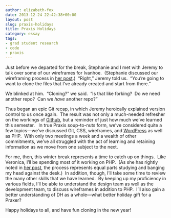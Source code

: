 ```yaml
---
author: elizabeth-fox
date: 2013-12-24 22:42:38+00:00
layout: post
slug: praxis-holidays
title: Praxis Holidays
category: essay
tags:
- grad student research
- code
- praxis
---
```


Just before we departed for the break, Stephanie and I met with Jeremy to talk over some of our wireframes for Ivanhoe.  (Stephanie discussed our wireframing process in [her post](https://scholarslab.org/grad-student-research/turning-points-in-praxis-new-roles-wire-frames-and-programming-languages/).)  “Right,” Jeremy told us.  “You’re going to want to clone the files that I’ve already created and start from there.”

We blinked at him.  “Cloning?” we said.  “Is that like forking?  Do we need another repo?  Can we _have_ another repo?”

Thus began an epic Git recap, in which Jeremy heroically explained version control to us once again.  The result was not only a much-needed refresher on the workings of [Github](https://github.com/), but a reminder of just how much we’ve learned this semester.   In true Praxis soup-to-nuts form, we’ve considered quite a few topics&mdash;we’ve discussed Git, CSS, wireframes, and [WordPress](http://wordpress.org/) as well as PHP.  With only two meetings a week and a wealth of other commitments, we’ve all struggled with the act of learning and retaining information as we move from one subject to the next.

For me, then, this winter break represents a time to catch up on things.  Like Veronica, I’ll be spending most of it working on PHP.  (As she has rightly noted in [her post](https://scholarslab.org/grad-student-research/breaking-things-over-winter-break/), the process represents equal parts studying and banging my head against the desk.)  In addition, though, I’ll take some time to review the many other skills that we have learned.  By keeping up my proficiency in various fields, I’ll be able to understand the design team as well as the development team, to discuss wireframes in addition to PHP.  I’ll also gain a better understanding of DH as a whole&mdash;what better holiday gift for a Praxer?

Happy holidays to all, and have fun cloning in the new year!
